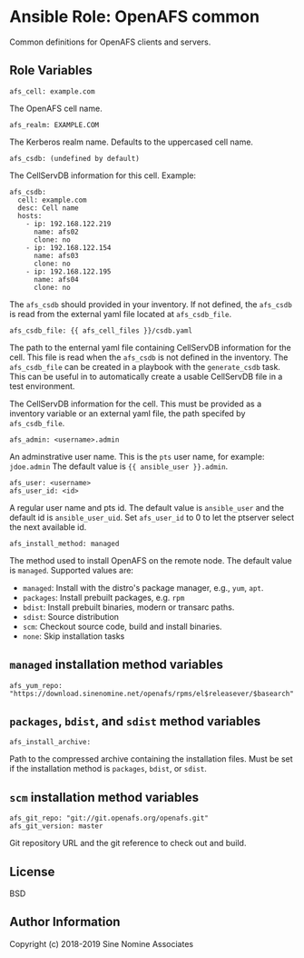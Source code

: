 # Ansible Role: OpenAFS common

Common definitions for OpenAFS clients and servers.

## Role Variables

    afs_cell: example.com

The OpenAFS cell name.

    afs_realm: EXAMPLE.COM

The Kerberos realm name. Defaults to the uppercased cell name.

    afs_csdb: (undefined by default)

The CellServDB information for this cell. Example:

    afs_csdb:
      cell: example.com
      desc: Cell name
      hosts:
        - ip: 192.168.122.219
          name: afs02
          clone: no
        - ip: 192.168.122.154
          name: afs03
          clone: no
        - ip: 192.168.122.195
          name: afs04
          clone: no

The `afs_csdb` should provided in your inventory. If not defined, the
`afs_csdb` is read from the external yaml file located at `afs_csdb_file`.

    afs_csdb_file: {{ afs_cell_files }}/csdb.yaml

The path to the enternal yaml file containing CellServDB information for the
cell. This file is read when the `afs_csdb` is not defined in the inventory.
The `afs_csdb_file` can be created in a playbook with the `generate_csdb`
task. This can be useful in to automatically create a usable CellServDB file
in a test environment.

The CellServDB information for the cell. This must be provided as a inventory
variable or an external yaml file, the path specifed by `afs_csdb_file`.

    afs_admin: <username>.admin

An adminstrative user name. This is the `pts` user name, for example: `jdoe.admin`
The default value is `{{ ansible_user }}.admin`.

    afs_user: <username>
    afs_user_id: <id>

A regular user name and pts id. The default value is `ansible_user` and
the default id is `ansible_user_uid`. Set `afs_user_id` to 0 to let the
ptserver select the next available id.

    afs_install_method: managed

The method used to install OpenAFS on the remote node. The default value
is `managed`. Supported values are:

* `managed`: Install with the distro's package manager, e.g., `yum`, `apt`.
* `packages`: Install prebuilt packages, e.g. `rpm`
* `bdist`: Install prebuilt binaries, modern or transarc paths.
* `sdist`: Source distribution
* `scm`: Checkout source code, build and install binaries.
* `none`: Skip installation tasks

## `managed` installation method variables

    afs_yum_repo: "https://download.sinenomine.net/openafs/rpms/el$releasever/$basearch"

## `packages`, `bdist`, and `sdist` method variables

    afs_install_archive:

Path to the compressed archive containing the installation files. Must be set
if the installation method is `packages`, `bdist`, or `sdist`.

## `scm` installation method variables

    afs_git_repo: "git://git.openafs.org/openafs.git"
    afs_git_version: master

Git repository URL and the git reference to check out and build.

License
-------

BSD

## Author Information

Copyright (c) 2018-2019 Sine Nomine Associates

[1]: https://github.com/openafs-contrib/ansible-role-openafs-devel
